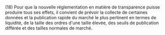 (18) Pour que la nouvelle réglementation en matière de transparence puisse produire tous ses effets, il convient de prévoir la collecte de certaines données et la publication rapide du marché le plus pertinent en termes de liquidité, de la taille des ordres d'une taille élevée, des seuils de publication différée et des tailles normales de marché.
